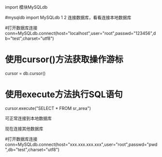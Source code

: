 import 模块MySQLdb

#mysqldb
import MySQLdb
1
2
连接数据库，看看连接本地数据库

#打开数据库连接
conn=MySQLdb.connect(host="localhost",user="root",passwd="123456",db="test",charset="utf8")

# 使用cursor()方法获取操作游标
cursor = db.cursor()

# 使用execute方法执行SQL语句
cursor.execute("SELECT * FROM sr_area")

可正常连接到本地数据库

现在连接其他数据库

#打开数据库连接
conn=MySQLdb.connect(host="xxx.xxx.xxx.xxx",user="root",passwd="pwd",db="test",charset="utf8")
